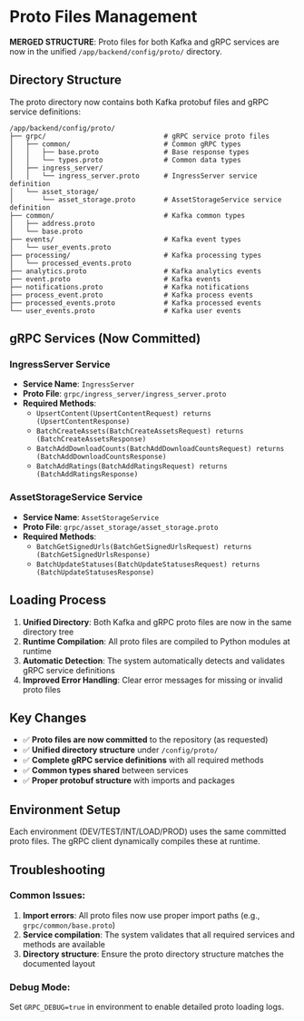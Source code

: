 # Proto Files Management

**MERGED STRUCTURE**: Proto files for both Kafka and gRPC services are now in the unified `/app/backend/config/proto/` directory.

## Directory Structure

The proto directory now contains both Kafka protobuf files and gRPC service definitions:

```
/app/backend/config/proto/
├── grpc/                             # gRPC service proto files
│   ├── common/                       # Common gRPC types
│   │   ├── base.proto                # Base response types
│   │   └── types.proto               # Common data types
│   ├── ingress_server/
│   │   └── ingress_server.proto      # IngressServer service definition
│   └── asset_storage/
│       └── asset_storage.proto       # AssetStorageService service definition
├── common/                           # Kafka common types
│   ├── address.proto
│   └── base.proto
├── events/                           # Kafka event types
│   └── user_events.proto
├── processing/                       # Kafka processing types
│   └── processed_events.proto
├── analytics.proto                   # Kafka analytics events
├── event.proto                       # Kafka events
├── notifications.proto               # Kafka notifications
├── process_event.proto               # Kafka process events
├── processed_events.proto            # Kafka processed events
└── user_events.proto                 # Kafka user events
```

## gRPC Services (Now Committed)

### IngressServer Service
- **Service Name**: `IngressServer`
- **Proto File**: `grpc/ingress_server/ingress_server.proto`
- **Required Methods**:
  - `UpsertContent(UpsertContentRequest) returns (UpsertContentResponse)`
  - `BatchCreateAssets(BatchCreateAssetsRequest) returns (BatchCreateAssetsResponse)`
  - `BatchAddDownloadCounts(BatchAddDownloadCountsRequest) returns (BatchAddDownloadCountsResponse)`
  - `BatchAddRatings(BatchAddRatingsRequest) returns (BatchAddRatingsResponse)`

### AssetStorageService Service
- **Service Name**: `AssetStorageService`
- **Proto File**: `grpc/asset_storage/asset_storage.proto`
- **Required Methods**:
  - `BatchGetSignedUrls(BatchGetSignedUrlsRequest) returns (BatchGetSignedUrlsResponse)`
  - `BatchUpdateStatuses(BatchUpdateStatusesRequest) returns (BatchUpdateStatusesResponse)`

## Loading Process

1. **Unified Directory**: Both Kafka and gRPC proto files are now in the same directory tree
2. **Runtime Compilation**: All proto files are compiled to Python modules at runtime
3. **Automatic Detection**: The system automatically detects and validates gRPC service definitions
4. **Improved Error Handling**: Clear error messages for missing or invalid proto files

## Key Changes

- ✅ **Proto files are now committed** to the repository (as requested)
- ✅ **Unified directory structure** under `/config/proto/`
- ✅ **Complete gRPC service definitions** with all required methods
- ✅ **Common types shared** between services
- ✅ **Proper protobuf structure** with imports and packages

## Environment Setup

Each environment (DEV/TEST/INT/LOAD/PROD) uses the same committed proto files. The gRPC client dynamically compiles these at runtime.

## Troubleshooting

### Common Issues:

1. **Import errors**: All proto files now use proper import paths (e.g., `grpc/common/base.proto`)
2. **Service compilation**: The system validates that all required services and methods are available
3. **Directory structure**: Ensure the proto directory structure matches the documented layout

### Debug Mode:

Set `GRPC_DEBUG=true` in environment to enable detailed proto loading logs.